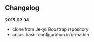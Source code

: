 ## Changelog

**2015.02.04**
  - clone from Jekyll Boostrap repository
  - adjust basic configuration information
